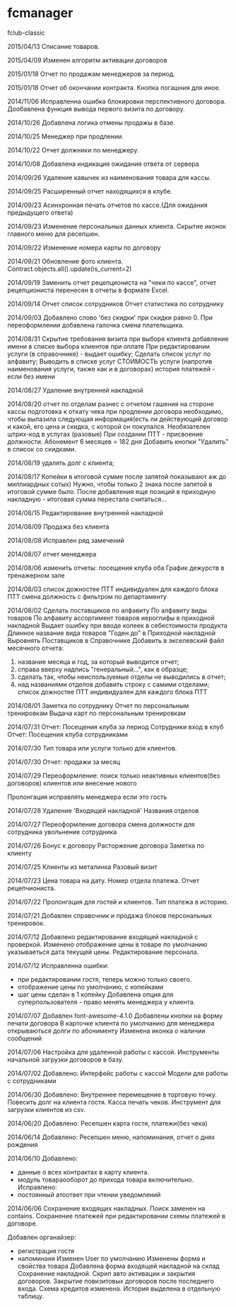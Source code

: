 # fcmanager
fclub-classic

2015/04/13
Списание товаров.

2015/04/09
Изменен алгоритм активации договоров

2015/01/18
Отчет по продажам менеджеров за период.

2015/01/18
Отчет об окончании контракта.
Кнопка погашния для иное.

2014/11/06
Исправленна ошибка блокировки перспективного договора.
Дообавлена функция вывода первого визита по договору.

2014/10/26
Добавлена логика отмены продажы в базе.

2014/10/25
Менеджер при продлении.

2014/10/22
Отчет должники по менеджеру.

2014/10/08
Добавлена индикация ожидания ответа от сервера

2014/09/26
Удаление кавычек из наименования товара для кассы.

2014/09/25
Расширенный отчет находящихся в клубе.

2014/09/23
Асинхронная печать отчетов по кассе.(Для ожидания предыдущего ответа)

2014/09/23
Изменение персональных данных клиента.
Скрытие иконок главного меню для ресепшен.

2014/09/22
Изменение номера карты по договору

2014/09/21
Обновление фото клиента.
Contract.objects.all().update(is_current=2)

2014/09/19
Заменить отчет рецепциониста на "чеки по кассе",
отчет рецепциониста перенесен в отчеты в формате Excel.

2014/09/14
Отчет список сотрудников
Отчет статистика по сотруднику

2014/09/03
Добавлено слово 'без скидки' при скидки равно 0.
При переоформлении добавлена галочка смена плательщика.

2014/08/31
Скрытие требования визита при выборе клиента
добавление имени в списке выбора клиентов при оплате
При редактировании услуги (в справочнике) - выдает ошибку;
Сделать список услуг по алфавиту;
Выводить в списке услуг СТОИМОСТЬ услуги (напротив наименования услуги, также как и в договорах)
история платежей - если без имени

2014/08/27
Удаление внутренней накладной

2014/08/20
отчет по отделам разнес с отчетом гашения на стороне кассы
подготовка к откату чека
при продлении договора необходимо, чтобы вылазила следующая информация(есть ли действующий договор и какой, его цена и скидка, с которой он покупался.
Необязателен штрих-код в услугах (разовые)
При создании ПТТ - присвоение должности.
Абонемент 6 месяцев = 182 дня
Добавить кнопки "Удалить" в список со скидками.

2014/08/19
удалять долг с клиента;

2014/08/17
Копейки в итоговой сумме после запятой показывают аж до миллиардных сотых)
Нужно, чтобы только 2 знака после запятой в итоговой сумме было.
После добавления еще позиций в приходную накладную - 
итоговая сумма перестала считаться...

2014/08/15
Редактирование внутренней накладной

2014/08/09
Продажа без клиента

2014/08/08
Исправлен ряд замечений

2014/08/07
отчет менеджера

2014/08/06
изменить отчеты: посещения клуба оба
График дежурств в тренажерном зале

2014/08/03
список дожностее ПТТ индивидуален для каждого блока ПТТ
смена должность с фильтром по департаменту

2014/08/02
Сделать поставщиков по алфавиту
По алфавиту виды товаров
По алфавиту ассортимент товаров
иероглифы в приходной накладной
Выдает ошибку при вводе копеек в себестоимости продукта
Длинное название вида товаров
"Годен до" в Приходной накладной
Выровнять Поставщиков в Справочнике
Добавить в экселевский файл месячного отчета:
1) название месяца и год, за который выводится отчет;
2) справа вверху надпись "генеральный...", как в образце;
3) сделать так, чтобы неиспользуемые отделы не выводились в отчет;
4) над названиями отделов добавить строку с самими отделами;
список дожностее ПТТ индивидуален для каждого блока ПТТ

2014/08/01
Заметка по сотруднику
Отчет по персональным тренировкам
Выдача карт по персональным тренировкам

2014/07/31
Отчет: Посещения клуба за период
Сотрудники вход в клуб
Отчет: Посещения клуба сотрудниками

2014/07/30
Тип товара или услуги только для клиентов.

2014/07/30
Отчет: продажи за месяц

2014/07/29
Переоформление:
поиск только неактивных клиентов(без договоров) клиентов или внесение нового

Пролонгация исправлять менеджера если это гость

2014/07/28
Удаление 'Входящей накладной'
Названия отделов

2014/07/27
Переоформление договора
смена должности для сотрудника
увольнение сотрудника

2014/07/26
Бонус к договору
Расторжение договора
Заметка по клиенту

2014/07/25
Клиенты из металинка
Разовый визит

2014/07/23
Цена товара на дату.
Номер отдела платежа.
Отчет рецепчиониста.

2014/07/22
Пролонгация для гостей и клиентов.
Тип платежа в историю.

2014/07/21
Добавлен справочник и продажа блоков персональных тренировок.

2014/07/12
Добавлено редактирование входящей накладной с проверкой.
Изменено отображение цены в товаре по умолчанию указываеться дата текущей цены.
Редактирование персонала.

2014/07/12
Исправленна ошибки:
 - при редактировании гостя, теперь можно только своего.
 - отображение цены по умолчанию, с копейками
 - шаг цены сделан в 1 копейку
Добавлена опция для суперпользователя - право менять менеджера у клиента.

2014/07/07
Добавлен font-awesome-4.1.0
Добавлены кнопки на форму печати договора
В карточке клиента по умолчанию для менеджера открываються долги по абонименту
Изменена иконка о наличии сообщений

2014/07/06
Настройка для удаленной работы с кассой.
Инструменты начальной загрузки договоров в базу.

2014/07/02
Добавлено:
Интерфейс работы с кассой
Модели для работы с сотрудниками

2014/06/30
Добавлено:
Внутреннее перемещение в торговую точку.
Повесить долг на клиента гостя.
Касса печать чеков.
Инструмент для загрузки клиентов из csv.

2014/06/20
Добавлено:
Ресепшен карта гостя, платежи(без чека)

2014/06/14
Добавлено:
Ресепшен меню, напоминания, отчет о днях рождения

2014/06/10
Добавлено:
- данные о всех контрактах в карту клиента.
- модуль товараооборот до прихода товара включительно.
Исправлено:
- постоянный атоответ при чтении уведомлений

2014/06/06
Сохранение входящих накладных.
Поиск заменен на contains.
Сохранение платежей при редактировании схемы платежей в договоре.

Добавлен органайзер:
- регистрация гостя
- напоминаня
Изменен User по умолчанию
Изменены форма и свойства товара
Добавлена форма входящей накладной на склад
Сохранение накладной.
Скрип авто активации и закрытия договоров.
Закрытие повизитовых договоров после последнего входа.
Схема кредитов изменена. История выделена в отдельную таблицу.
